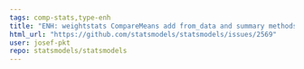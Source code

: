 ```yaml
---
tags: comp-stats,type-enh
title: "ENH: weightstats CompareMeans add from_data and summary methods"
html_url: "https://github.com/statsmodels/statsmodels/issues/2569"
user: josef-pkt
repo: statsmodels/statsmodels
---
```


